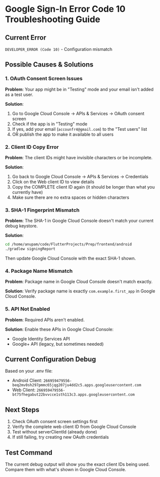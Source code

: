 # Google Sign-In Error Code 10 Troubleshooting Guide

## Current Error
`DEVELOPER_ERROR (Code 10)` - Configuration mismatch

## Possible Causes & Solutions

### 1. OAuth Consent Screen Issues
**Problem**: Your app might be in "Testing" mode and your email isn't added as a test user.

**Solution**: 
1. Go to Google Cloud Console → APIs & Services → OAuth consent screen
2. Check if the app is in "Testing" mode
3. If yes, add your email (`accounfr4@gmail.com`) to the "Test users" list
4. OR publish the app to make it available to all users

### 2. Client ID Copy Error
**Problem**: The client IDs might have invisible characters or be incomplete.

**Solution**:
1. Go back to Google Cloud Console → APIs & Services → Credentials
2. Click on the Web client ID to view details
3. Copy the COMPLETE client ID again (it should be longer than what you currently have)
4. Make sure there are no extra spaces or hidden characters

### 3. SHA-1 Fingerprint Mismatch
**Problem**: The SHA-1 in Google Cloud Console doesn't match your current debug keystore.

**Solution**:
```bash
cd /home/anupam/code/FlutterProjects/Prep/frontend/android
./gradlew signingReport
```
Then update Google Cloud Console with the exact SHA-1 shown.

### 4. Package Name Mismatch
**Problem**: Package name in Google Cloud Console doesn't match exactly.

**Solution**: Verify package name is exactly `com.example.first_app` in Google Cloud Console.

### 5. API Not Enabled
**Problem**: Required APIs aren't enabled.

**Solution**: Enable these APIs in Google Cloud Console:
- Google Identity Services API
- Google+ API (legacy, but sometimes needed)

## Current Configuration Debug
Based on your .env file:
- Android Client: `266959479556-beq2mv0sh297pmmc65jqg207ju4dd2c5.apps.googleusercontent.com`
- Web Client: `266959479556-bt75fhegabut22bvvcce1sth113c3.apps.googleusercontent.com`

## Next Steps
1. Check OAuth consent screen settings first
2. Verify the complete web client ID from Google Cloud Console
3. Test without serverClientId (already done)
4. If still failing, try creating new OAuth credentials

## Test Command
The current debug output will show you the exact client IDs being used.
Compare them with what's shown in Google Cloud Console.

